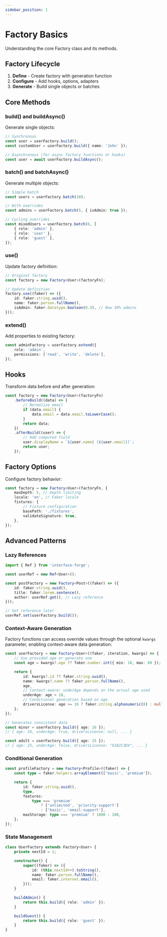 ```yaml
---
sidebar_position: 1
---
```


# Factory Basics

Understanding the core Factory class and its methods.

## Factory Lifecycle

1. **Define** - Create factory with generation function
2. **Configure** - Add hooks, options, adapters
3. **Generate** - Build single objects or batches

## Core Methods

### build() and buildAsync()

Generate single objects:

```typescript
// Synchronous
const user = userFactory.build();
const customUser = userFactory.build({ name: 'John' });

// Asynchronous (for async factory functions or hooks)
const user = await userFactory.buildAsync();
```

### batch() and batchAsync()

Generate multiple objects:

```typescript
// Simple batch
const users = userFactory.batch(10);

// With overrides
const admins = userFactory.batch(5, { isAdmin: true });

// Cycling overrides
const mixedUsers = userFactory.batch(6, [
    { role: 'admin' },
    { role: 'user' },
    { role: 'guest' },
]);
```

### use()

Update factory definition:

```typescript
// Original factory
const factory = new Factory<User>(factoryFn);

// Update definition
factory.use((faker) => ({
    id: faker.string.uuid(),
    name: faker.person.fullName(),
    isAdmin: faker.datatype.boolean(0.3), // Now 30% admins
}));
```

### extend()

Add properties to existing factory:

```typescript
const adminFactory = userFactory.extend({
    role: 'admin',
    permissions: ['read', 'write', 'delete'],
});
```

## Hooks

Transform data before and after generation:

```typescript
const factory = new Factory<User>(factoryFn)
    .beforeBuild((data) => {
        // Normalize email
        if (data.email) {
            data.email = data.email.toLowerCase();
        }
        return data;
    })
    .afterBuild((user) => {
        // Add computed field
        user.displayName = `${user.name} (${user.email})`;
        return user;
    });
```

## Factory Options

Configure factory behavior:

```typescript
const factory = new Factory<User>(factoryFn, {
    maxDepth: 5, // Depth limiting
    locale: 'en', // Faker locale
    fixtures: {
        // Fixture configuration
        basePath: './fixtures',
        validateSignature: true,
    },
});
```

## Advanced Patterns

### Lazy References

```typescript
import { Ref } from 'interface-forge';

const userRef = new Ref<User>();

const postFactory = new Factory<Post>((faker) => ({
    id: faker.string.uuid(),
    title: faker.lorem.sentence(),
    author: userRef.get(), // Lazy reference
}));

// Set reference later
userRef.set(userFactory.build());
```

### Context-Aware Generation

Factory functions can access override values through the optional `kwargs` parameter, enabling context-aware data generation:

```typescript
const userFactory = new Factory<User>((faker, iteration, kwargs) => {
    // Use provided age or generate one
    const age = kwargs?.age ?? faker.number.int({ min: 18, max: 80 });

    return {
        id: kwargs?.id ?? faker.string.uuid(),
        name: kwargs?.name ?? faker.person.fullName(),
        age,
        // Context-aware: underAge depends on the actual age used
        underAge: age < 18,
        // Conditional generation based on age
        driversLicense: age >= 16 ? faker.string.alphanumeric(8) : null,
    };
});

// Generates consistent data
const minor = userFactory.build({ age: 16 });
// { age: 16, underAge: true, driversLicense: null, ... }

const adult = userFactory.build({ age: 25 });
// { age: 25, underAge: false, driversLicense: "A1B2C3D4", ... }
```

### Conditional Generation

```typescript
const profileFactory = new Factory<Profile>((faker) => {
    const type = faker.helpers.arrayElement(['basic', 'premium']);

    return {
        id: faker.string.uuid(),
        type,
        features:
            type === 'premium'
                ? ['unlimited', 'priority-support']
                : ['basic', 'email-support'],
        maxStorage: type === 'premium' ? 1000 : 100,
    };
});
```

### State Management

```typescript
class UserFactory extends Factory<User> {
    private nextId = 1;

    constructor() {
        super((faker) => ({
            id: (this.nextId++).toString(),
            name: faker.person.fullName(),
            email: faker.internet.email(),
        }));
    }

    buildAdmin() {
        return this.build({ role: 'admin' });
    }

    buildGuest() {
        return this.build({ role: 'guest' });
    }
}
```
